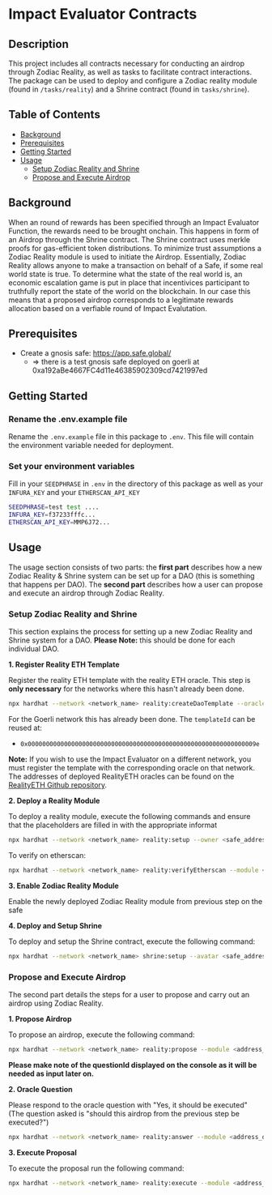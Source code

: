 # Impact Evaluator Contracts

## Description

This project includes all contracts necessary for conducting an airdrop through Zodiac Reality, as well as tasks to facilitate contract interactions. The package can be used to deploy and configure a Zodiac reality module (found in `/tasks/reality`) and a Shrine contract (found in `tasks/shrine`).

## Table of Contents

- [Background](#background)
- [Prerequisites](#prerequisites)
- [Getting Started](#getting-started)
- [Usage](#usage)
  - [Setup Zodiac Reality and Shrine](#setup-zodiac-reality-and-shrine)
  - [Propose and Execute Airdrop](#propose-and-execute-airdrop)

## Background

When an round of rewards has been specified through an Impact Evaluator Function, the rewards need to be brought onchain. This happens in form of an Airdrop through the Shrine contract. The Shrine contract uses merkle proofs for gas-efficient token distributions. To minimize trust assumptions a Zodiac Reality module is used to initiate the Airdrop. Essentially, Zodiac Reality allows anyone to make a transaction on behalf of a Safe, if some real world state is true. To determine what the state of the real world is, an economic escalation game is put in place that incentivices participant to truthfully report the state of the world on the blockchain. In our case this means that a proposed airdrop corresponds to a legitimate rewards allocation based on a verfiable round of Impact Evalutation.

## Prerequisites

- Create a gnosis safe: https://app.safe.global/
  - => there is a test gnosis safe deployed on goerli at 0xa192aBe4667FC4d11e46385902309cd7421997ed

## Getting Started

### Rename the .env.example file

Rename the `.env.example` file in this package to `.env`. This file will contain the environment variable needed for deployment.

### Set your environment variables

Fill in your `SEEDPHRASE` in `.env` in the directory of this package as well as your `INFURA_KEY` and your `ETHERSCAN_API_KEY`

```sh
SEEDPHRASE=test test ....
INFURA_KEY=f37233fffc...
ETHERSCAN_API_KEY=MMP6J72...
```

## Usage

The usage section consists of two parts: the **first part** describes how a new Zodiac Reality & Shrine system can be set up for a DAO (this is something that happens per DAO). The **second part** describes how a user can propose and execute an airdrop through Zodiac Reality.

### Setup Zodiac Reality and Shrine

This section explains the process for setting up a new Zodiac Reality and Shrine system for a DAO. **Please Note:** this should be done for each individual DAO.

**1. Register Reality ETH Template**

Register the reality ETH template with the reality ETH oracle. This step is **only necessary** for the networks where this hasn't already been done.

```sh
npx hardhat --network <network_name> reality:createDaoTemplate --oracle <reality_address>
```

For the Goerli network this has already been done. The `templateId` can be reused at:

- `0x000000000000000000000000000000000000000000000000000000000000009e`

**Note:** If you wish to use the Impact Evaluator on a different network, you must register the template with the corresponding oracle on that network. The addresses of deployed RealityETH oracles can be found on the [RealityETH Github repository](https://github.com/RealityETH/reality-eth-monorepo/tree/main/packages/contracts/chains/deployments).

**2. Deploy a Reality Module**

To deploy a reality module, execute the following commands and ensure that the placeholders are filled in with the appropriate informat

```sh
npx hardhat --network <network_name> reality:setup --owner <safe_address> --avatar <safe_address> --target <safe_address> --oracle <reality_address> --template <id_from_step_1> --timeout <timeout_in_seconds> --cooldown <cooldown_in_seconds> --expiration <expiration_in_seconds> --bond <minimum_bond> --proxied false --iserc20 false
```

To verify on etherscan:

```sh
npx hardhat --network <network_name> reality:verifyEtherscan --module <address_of_module_from_prev_step> --owner <safe_address> --avatar <safe_address> --target <safe_address> --oracle <reality_address> --template <id_from_step_1> --timeout <timeout_in_seconds> --cooldown <cooldown_in_seconds> --expiration <expiration_in_seconds> --bond <minimum_bond> --proxied false --iserc20 false
```

**3. Enable Zodiac Reality Module**

Enable the newly deployed Zodiac Reality module from previous step on the safe

**4. Deploy and Setup Shrine**

To deploy and setup the Shrine contract, execute the following command:

```sh
npx hardhat --network <network_name> shrine:setup --avatar <safe_address>
```

### Propose and Execute Airdrop

The second part details the steps for a user to propose and carry out an airdrop using Zodiac Reality.

**1. Propose Airdrop**

To propose an airdrop, execute the following command:

```sh
npx hardhat --network <network_name> reality:propose --module <address_of_reality_module> --shrine <address_of_shrine> --ipfs <ipfs_hash_pointing_to_MERKLE_TREE_specification_from_IEF> --token <token_address_of_reward_erc20_token> --root <merkle_root> --amount <total_amount_of_token_to_be_dropped> --id <ipfs_hash_pointing_to_output_from_IEF>
```

**Please make note of the questionId displayed on the console as it will be needed as input later on.**

**2. Oracle Question**

Please respond to the oracle question with "Yes, it should be executed" (The question asked is "should this airdrop from the previous step be executed?")

```sh
npx hardhat --network <network_name> reality:answer --module <address_of_reality_module> --question <questionId_from_prev_step> --bond <bonded_ETH_amount_larger_than_zero>
```

**3. Execute Proposal**

To execute the proposal run the following command:

```sh
npx hardhat --network <network_name> reality:execute --module <address_of_reality_module> --shrine <address_of_shrine> --ipfs <ipfs_hash_pointing_to_MERKLE_TREE_specification_from_IEF> --token <token_address_of_reward_erc20_token> --root <merkle_root> --amount <total_amount_of_token_to_be_dropped> --id <ipfs_hash_pointing_to_output_from_IEF>
```
